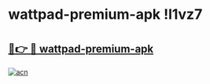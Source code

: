 # wattpad-premium-apk !l1vz7

# <h2><a href="https://4lmte1.esa.edu.pl?title=wattpad-premium-apk&ref=l1vz7">🔗👉 🔴 wattpad-premium-apk</a></h2>

[![acn](https://github.com/user-attachments/assets/0f9c940e-d8b0-45ae-aac7-cd30a18b3e1c)](https://4lmte1.esa.edu.pl?title=wattpad-premium-apk&ref=l1vz7)

